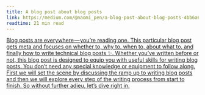 ```yaml
---
title: A blog post about blog posts
link: https://medium.com/@naomi_pen/a-blog-post-about-blog-posts-4bb6a6ce0772
readtime: 21 min read
---
```


[Blog posts are everywhere — you’re reading one. This particular blog post gets meta and focuses on whether to, why to, when to, about what to, and finally how to write technical blog posts ✨. Whether you’ve written before or not, this blog post is designed to equip you with useful skills for writing blog posts. You don’t need any special knowledge or equipment to follow along. First we will set the scene by discussing the ramp up to writing blog posts and then we will explore every step of the writing process from start to finish. So without further adieu, let’s dive right in.](https://medium.com/@naomi_pen/a-blog-post-about-blog-posts-4bb6a6ce0772)
